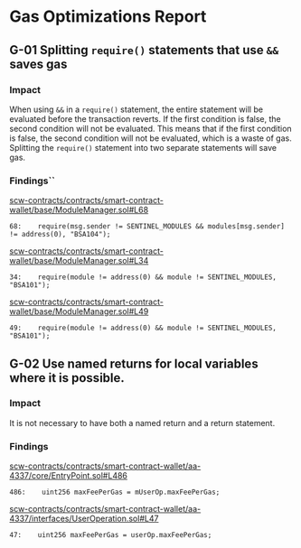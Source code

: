 # Gas Optimizations Report

## G-01 Splitting `require()` statements that use `&&` saves gas

### Impact

When using `&&` in a `require()` statement, the entire statement will be evaluated before the transaction reverts. If the first condition is false, the second condition will not be evaluated. This means that if the first condition is false, the second condition will not be evaluated, which is a waste of gas. Splitting the `require()` statement into two separate statements will save gas.

### Findings``

[scw-contracts/contracts/smart-contract-wallet/base/ModuleManager.sol#L68](https://github.com/code-423n4/2023-01-biconomy/tree/main//scw-contracts/contracts/smart-contract-wallet/base/ModuleManager.sol#L68)

```solidity
68:    require(msg.sender != SENTINEL_MODULES && modules[msg.sender] != address(0), "BSA104");
```

[scw-contracts/contracts/smart-contract-wallet/base/ModuleManager.sol#L34](https://github.com/code-423n4/2023-01-biconomy/tree/main//scw-contracts/contracts/smart-contract-wallet/base/ModuleManager.sol#L34)

```solidity
34:    require(module != address(0) && module != SENTINEL_MODULES, "BSA101");
```

[scw-contracts/contracts/smart-contract-wallet/base/ModuleManager.sol#L49](https://github.com/code-423n4/2023-01-biconomy/tree/main//scw-contracts/contracts/smart-contract-wallet/base/ModuleManager.sol#L49)

```solidity
49:    require(module != address(0) && module != SENTINEL_MODULES, "BSA101");
```

## G-02 Use named returns for local variables where it is possible.

### Impact

It is not necessary to have both a named return and a return statement.

### Findings

[scw-contracts/contracts/smart-contract-wallet/aa-4337/core/EntryPoint.sol#L486](https://github.com/code-423n4/2023-01-biconomy/tree/main//scw-contracts/contracts/smart-contract-wallet/aa-4337/core/EntryPoint.sol#L486)

```solidity
486:    uint256 maxFeePerGas = mUserOp.maxFeePerGas;
```

[scw-contracts/contracts/smart-contract-wallet/aa-4337/interfaces/UserOperation.sol#L47](https://github.com/code-423n4/2023-01-biconomy/tree/main//scw-contracts/contracts/smart-contract-wallet/aa-4337/interfaces/UserOperation.sol#L47)

```solidity
47:    uint256 maxFeePerGas = userOp.maxFeePerGas;
```
